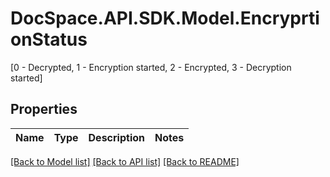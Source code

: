 # DocSpace.API.SDK.Model.EncryprtionStatus
[0 - Decrypted, 1 - Encryption started, 2 - Encrypted, 3 - Decryption started]

## Properties

Name | Type | Description | Notes
------------ | ------------- | ------------- | -------------

[[Back to Model list]](../README.md#documentation-for-models) [[Back to API list]](../README.md#documentation-for-api-endpoints) [[Back to README]](../README.md)

